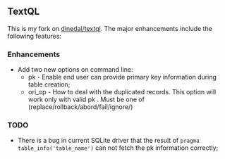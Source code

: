 ## TextQL

This is my fork on [dinedal/textql](https://github.com/dinedal/textql). The major enhancements include the following features:

### Enhancements ###
  - Add two new options on command line:
  	* pk		- Enable end user can provide primary key information during table creation;
  	* ori_op	- How to deal with the duplicated records. This option will work only with valid pk . Must be one of (replace/rollback/abord/fail/ignore/)
### TODO ###
  - There is a bug in current SQLite driver that the result of `pragma table_info('table_name')` can not fetch the pk information correctly;

